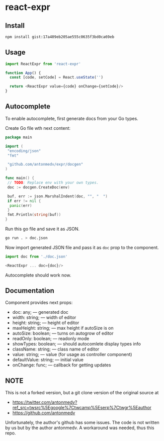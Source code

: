 # react-expr

## Install

```bash
npm install gist:17a409eb205ae555c0635f3bd0ca69eb
```

## Usage

```js
import ReactExpr from 'react-expr'

function App() {
  const [code, setCode] = React.useState('')

  return <ReactExpr value={code} onChange={setCode}/>
}
```

## Autocomplete

To enable autocomplete, first generate docs from your Go types.

Create Go file wth next content:

```go
package main

import (
 "encoding/json"
 "fmt"

 "github.com/antonmedv/expr/docgen"
)

func main() {
 // TODO: Replace env with your own types.
 doc := docgen.CreateDoc(env)

 buf, err := json.MarshalIndent(doc, "", "  ")
 if err != nil {
  panic(err)
 }
 fmt.Println(string(buf))
}
```

Run this go file and save it as JSON.

```bash
go run . > doc.json
```

Now import generated JSON file and pass it as `doc` prop to the component.

```js
import doc from './doc.json'

<ReactExpr ... doc={doc}/>
```

Autocomplete should work now.

## Documentation

Component provides next props:

* doc: any; — generated doc
* width: string; — width of editor
* height: string; — height of editor
* maxHeight: string; — max height if autoSize is on
* autoSize: boolean; — turns on autogrow of editor
* readOnly: boolean; — readonly mode
* showTypes: boolean; — should autocomlete display types info
* className: string; — class name of editor
* value: string; — value (for usage as controller component)
* defaultValue: string; — initial value
* onChange: func; — callback for getting updates

## NOTE

This is not a forked version, but a git clone version of the original source at

* <https://twitter.com/antonmedv?ref_src=twsrc%5Egoogle%7Ctwcamp%5Eserp%7Ctwgr%5Eauthor>
* <https://github.com/antonmedv>

Unfortunately, the author's github has some issues. The code is not written by us but by the author antonmedv.
A workaround was needed, thus this repo.
